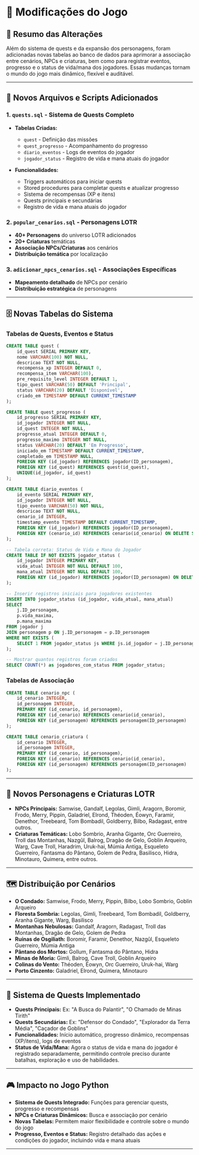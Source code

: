 # 📝 Modificações do Jogo

## 🔄 **Resumo das Alterações**

Além do sistema de quests e da expansão dos personagens, foram adicionadas novas tabelas ao banco de dados para aprimorar a associação entre cenários, NPCs e criaturas, bem como para registrar eventos, progresso e o status de vida/mana dos jogadores. Essas mudanças tornam o mundo do jogo mais dinâmico, flexível e auditável.

---

## 📁 **Novos Arquivos e Scripts Adicionados**

### 1. **`quests.sql`** - Sistema de Quests Completo

- **Tabelas Criadas:**

  - `quest` - Definição das missões
  - `quest_progresso` - Acompanhamento do progresso
  - `diario_eventos` - Logs de eventos do jogador
  - `jogador_status` - Registro de vida e mana atuais do jogador

- **Funcionalidades:**
  - Triggers automáticos para iniciar quests
  - Stored procedures para completar quests e atualizar progresso
  - Sistema de recompensas (XP e itens)
  - Quests principais e secundárias
  - Registro de vida e mana atuais do jogador

### 2. **`popular_cenarios.sql`** - Personagens LOTR

- **40+ Personagens** do universo LOTR adicionados
- **20+ Criaturas** temáticas
- **Associação NPCs/Criaturas** aos cenários
- **Distribuição temática** por localização

### 3. **`adicionar_npcs_cenarios.sql`** - Associações Específicas

- **Mapeamento detalhado** de NPCs por cenário
- **Distribuição estratégica** de personagens

---

## 🗄️ **Novas Tabelas do Sistema**

### **Tabelas de Quests, Eventos e Status**

```sql
CREATE TABLE quest (
    id_quest SERIAL PRIMARY KEY,
    nome VARCHAR(100) NOT NULL,
    descricao TEXT NOT NULL,
    recompensa_xp INTEGER DEFAULT 0,
    recompensa_item VARCHAR(100),
    pre_requisito_level INTEGER DEFAULT 1,
    tipo_quest VARCHAR(50) DEFAULT 'Principal',
    status VARCHAR(20) DEFAULT 'Disponível',
    criado_em TIMESTAMP DEFAULT CURRENT_TIMESTAMP
);

CREATE TABLE quest_progresso (
    id_progresso SERIAL PRIMARY KEY,
    id_jogador INTEGER NOT NULL,
    id_quest INTEGER NOT NULL,
    progresso_atual INTEGER DEFAULT 0,
    progresso_maximo INTEGER NOT NULL,
    status VARCHAR(20) DEFAULT 'Em Progresso',
    iniciado_em TIMESTAMP DEFAULT CURRENT_TIMESTAMP,
    completado_em TIMESTAMP NULL,
    FOREIGN KEY (id_jogador) REFERENCES jogador(ID_personagem),
    FOREIGN KEY (id_quest) REFERENCES quest(id_quest),
    UNIQUE(id_jogador, id_quest)
);

CREATE TABLE diario_eventos (
    id_evento SERIAL PRIMARY KEY,
    id_jogador INTEGER NOT NULL,
    tipo_evento VARCHAR(50) NOT NULL,
    descricao TEXT NOT NULL,
    cenario_id INTEGER,
    timestamp_evento TIMESTAMP DEFAULT CURRENT_TIMESTAMP,
    FOREIGN KEY (id_jogador) REFERENCES jogador(ID_personagem),
    FOREIGN KEY (cenario_id) REFERENCES cenario(id_cenario) ON DELETE SET NULL
);

-- Tabela correta: Status de Vida e Mana do Jogador
CREATE TABLE IF NOT EXISTS jogador_status (
    id_jogador INTEGER PRIMARY KEY,
    vida_atual INTEGER NOT NULL DEFAULT 100,
    mana_atual INTEGER NOT NULL DEFAULT 100,
    FOREIGN KEY (id_jogador) REFERENCES jogador(ID_personagem) ON DELETE CASCADE
);

-- Inserir registros iniciais para jogadores existentes
INSERT INTO jogador_status (id_jogador, vida_atual, mana_atual)
SELECT
    j.ID_personagem,
    p.vida_maxima,
    p.mana_maxima
FROM jogador j
JOIN personagem p ON j.ID_personagem = p.ID_personagem
WHERE NOT EXISTS (
    SELECT 1 FROM jogador_status js WHERE js.id_jogador = j.ID_personagem
);

-- Mostrar quantos registros foram criados
SELECT COUNT(*) as jogadores_com_status FROM jogador_status;
```

### **Tabelas de Associação**

```sql
CREATE TABLE cenario_npc (
    id_cenario INTEGER,
    id_personagem INTEGER,
    PRIMARY KEY (id_cenario, id_personagem),
    FOREIGN KEY (id_cenario) REFERENCES cenario(id_cenario),
    FOREIGN KEY (id_personagem) REFERENCES personagem(ID_personagem)
);

CREATE TABLE cenario_criatura (
    id_cenario INTEGER,
    id_personagem INTEGER,
    PRIMARY KEY (id_cenario, id_personagem),
    FOREIGN KEY (id_cenario) REFERENCES cenario(id_cenario),
    FOREIGN KEY (id_personagem) REFERENCES personagem(ID_personagem)
);
```

---

## 👥 **Novos Personagens e Criaturas LOTR**

- **NPCs Principais:** Samwise, Gandalf, Legolas, Gimli, Aragorn, Boromir, Frodo, Merry, Pippin, Galadriel, Elrond, Théoden, Éowyn, Faramir, Denethor, Treebeard, Tom Bombadil, Goldberry, Bilbo, Radagast, entre outros.
- **Criaturas Temáticas:** Lobo Sombrio, Aranha Gigante, Orc Guerreiro, Troll das Montanhas, Nazgûl, Balrog, Dragão de Gelo, Goblin Arqueiro, Warg, Cave Troll, Haradrim, Uruk-hai, Múmia Antiga, Esqueleto Guerreiro, Fantasma do Pântano, Golem de Pedra, Basilisco, Hidra, Minotauro, Quimera, entre outros.

---

## 🗺️ **Distribuição por Cenários**

- **O Condado:** Samwise, Frodo, Merry, Pippin, Bilbo, Lobo Sombrio, Goblin Arqueiro
- **Floresta Sombria:** Legolas, Gimli, Treebeard, Tom Bombadil, Goldberry, Aranha Gigante, Warg, Basilisco
- **Montanhas Nebulosas:** Gandalf, Aragorn, Radagast, Troll das Montanhas, Dragão de Gelo, Golem de Pedra
- **Ruínas de Osgiliath:** Boromir, Faramir, Denethor, Nazgûl, Esqueleto Guerreiro, Múmia Antiga
- **Pântano dos Mortos:** Gollum, Fantasma do Pântano, Hidra
- **Minas de Moria:** Gimli, Balrog, Cave Troll, Goblin Arqueiro
- **Colinas do Vento:** Théoden, Éowyn, Orc Guerreiro, Uruk-hai, Warg
- **Porto Cinzento:** Galadriel, Elrond, Quimera, Minotauro

---

## 🎯 **Sistema de Quests Implementado**

- **Quests Principais:** Ex: "A Busca do Palantír", "O Chamado de Minas Tirith"
- **Quests Secundárias:** Ex: "Defensor do Condado", "Explorador da Terra Média", "Caçador de Goblins"
- **Funcionalidades:** Início automático, progresso dinâmico, recompensas (XP/itens), logs de eventos
- **Status de Vida/Mana:** Agora o status de vida e mana do jogador é registrado separadamente, permitindo controle preciso durante batalhas, exploração e uso de habilidades.

---

## 🎮 **Impacto no Jogo Python**

- **Sistema de Quests Integrado:** Funções para gerenciar quests, progresso e recompensas
- **NPCs e Criaturas Dinâmicos:** Busca e associação por cenário
- **Novas Tabelas:** Permitem maior flexibilidade e controle sobre o mundo do jogo
- **Progresso, Eventos e Status:** Registro detalhado das ações e condições do jogador, incluindo vida e mana atuais

---
